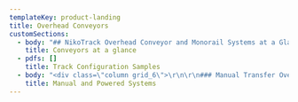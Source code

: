 ```yaml
---
templateKey: product-landing
title: Overhead Conveyors
customSections:
  - body: "## NikoTrack Overhead Conveyor and Monorail Systems at a Glance\r\n\r\nNikoTRACK produces manual overhead conveyor and monorail transfer systems that are modular in design for ease of installation and modification.\r\n\r\n* Multiple track sizes for wide range of load\r\n* Flexible track mounting systems for simple installation\r\n* Standard components to connect and suspend the monorail conveyor track\r\n* All track, switches and components are electro galvanized for complete protection in interior and exterior apps\r\n* The manual overhead conveyor can be seamlessly integrated with the NikoTrack lightweight crane and lifting equipment, via automatic manual latching devices. This degree of integration allows flight bars to move from processes such as dipping, paint finish lines to an overhead monorail to efficiently transfer to another process or area within the plant\r\n* Free running, economical with minimal maintenance\r\n* NikoTrack manual conveyors are ideal for powder coating, painting, and material finishing applications."
    title: Conveyors at a glance
  - pdfs: []
    title: Track Configuration Samples
  - body: "<div class=\"column grid_6\">\r\n\r\n### Manual Transfer Overhead Conveyor Systems\r\n\r\n![nikotrack trolley and track for overhead conveyor systems](http://nikotrack.com/overheadconveyors/files/2012/11/track-trolley-cutout.gif \"track-trolley-cutout\")The NikoTrack manual overhead monorail conveyors are designed to handle transfer of working loads of up to 3,520 lbs (1600 KGs) using enclosed monorail track systems. Loads are easily and smoothly transported through transfer devices such as switches, bent track, and turntables to achieve infinite possibilities for overhead material handling. NikoTrack overhead conveyor monorail tracks and all components are electro galvanized to meet tough working environments for both inside and outside work areas. Modular in design, the manual overhead conveyor can be changed or extended at a later date, should transfer routing requirements change.\r\n\r\n#### Storage Space Utilization\r\n\r\nThe use of automatic switches and precision bent 90 degree track, allows for a flight bar travelling along the manual overhead conveyor track, to be side shifted, and stored in an accumulating idle area for storage or process dwell time. The Overhead Conveyor Systems C1 catalogue displays the different modular fittings to achieve precise track placement for maximum space utilization.\r\n\r\n#### Overhead Load Positioning\r\n\r\nThe enclosed precision track has tapered sides to ensure that the load carrying trolleys self locate to run freely and smoothly with minimal force required to move the loaded trolley. Repeatable positioning of loaded trolleys is achieved throughout the entire manual overhead conveyor system.</div>\r\n\r\n<div class=\"column grid_6 last\">\r\n\r\n### Powered Overhead Conveyor Systems\r\n\r\nNikoTRACK has a unique alternative to the traditionally powered overhead conveyor systems. Using localized powered loops, any manual conveyor system can have powered travel to move product and flight bars through paint booths, ovens, wash systems. Each of these powered loops delivers the flight bars to a sideways shifting system of dual track that allows for grouping of product to optimize space requirements while awaiting the next procedure. Loads up to 3,520 lbs (1600 kgs) per flight bar are easily transported by the powered loops. This alternative offers the ability to reduce labor content found on traditional overhead monorail conveyor lines, that is necessary when a single powered motorized conveyor system is used to transfer product through multiple processes in one complete loop. By using individual loops for a specific applications, the “lean manufacturing cell” approach can be applied to many processes.\r\n\r\n#### NikoTrack Overhead Turntable Detour System\r\n\r\nThe unique NikoTrack Turntable Detour system allows for multiple overhead track systems to be interconnected. Loads or flight bars are easily transferred between different processes or areas of the plant. ![.A43 multiple turntable switch with 2 bends on conveyors](http://nikotrack.com/overheadconveyors/files/2012/11/A43-lg-e1355344701351.jpg \".A43 multiple turntable switch with 2 bends on conveyors\")Turntables are an ergonomic solution to multiple conveyor destination systems, reducing capital expenditure on more complex overhead conveyor track layouts.</div>"
    title: Manual and Powered Systems
---
```


